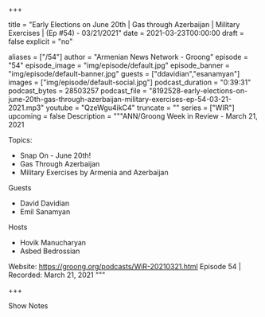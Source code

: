 
+++

title = "Early Elections on June 20th | Gas through Azerbaijan | Military Exercises | (Ep #54) - 03/21/2021"
date = 2021-03-23T00:00:00
draft = false
explicit = "no"

aliases = ["/54"]
author = "Armenian News Network - Groong"
episode = "54"
episode_image = "img/episode/default.jpg"
episode_banner = "img/episode/default-banner.jpg"
guests = ["ddavidian","esanamyan"]
images = ["img/episode/default-social.jpg"]
podcast_duration = "0:39:31"
podcast_bytes = 28503257
podcast_file = "8192528-early-elections-on-june-20th-gas-through-azerbaijan-military-exercises-ep-54-03-21-2021.mp3"
youtube = "QzeWgu4ikC4"
truncate = ""
series = ["WIR"]
upcoming = false
Description = """ANN/Groong Week in Review - March 21, 2021

Topics:
- Snap On - June 20th!
- Gas Through Azerbaijan
- Military Exercises by Armenia and Azerbaijan

Guests
- David Davidian
- Emil Sanamyan

Hosts
- Hovik Manucharyan
- Asbed Bedrossian

Website: https://groong.org/podcasts/WiR-20210321.html
Episode 54 | Recorded: March 21, 2021
"""

+++

Show Notes

